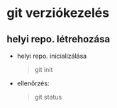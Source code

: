 # git verziókezelés

## helyi repo. létrehozása

- helyi repo. inicializálása
    > git init 
- ellenőrzés:
    >git status